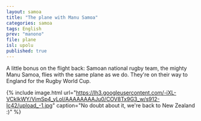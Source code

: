 ```yaml
---
layout: samoa
title: "The plane with Manu Samoa"
categories: samoa
tags: English
prev: "manono"
file: plane
isl: upolu
published: true
---
```


A little bonus on the flight back: Samoan national rugby team, the mighty Manu Samoa, flies with the same plane as we do. They're on their way to England for the Rugby World Cup.

{% include image.html url="https://lh3.googleusercontent.com/-iXL-VCkIkWY/VimSp4_yLoI/AAAAAAAAJu0/COV8Tx9G3_w/s912-Ic42/upload_-1.jpg" caption="No doubt about it, we're back to New Zealand :)" %}
